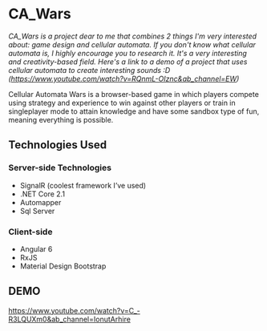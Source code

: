 # CA_Wars

*CA_Wars is a project dear to me that combines 2 things I'm very interested about: game design and cellular automata. If you don't know what cellular automata is, I highly encourage you to research it. It's a very interesting and creativity-based field. Here's a link to a demo of a project that uses cellular automata to create interesting sounds :D (https://www.youtube.com/watch?v=RQnmL-OIznc&ab_channel=EW)*



Cellular Automata Wars is a browser-based game in which players compete using strategy and experience to win against other players or train in singleplayer mode to attain knowledge and have some sandbox type of fun, meaning everything is possible.

## Technologies Used

### Server-side Technologies
- SignalR (coolest framework I’ve used)
- .NET Core 2.1
- Automapper
- Sql Server

### Client-side
- Angular 6
- RxJS
- Material Design Bootstrap

## DEMO 

https://www.youtube.com/watch?v=C_-R3LQUXm0&ab_channel=IonutArhire
